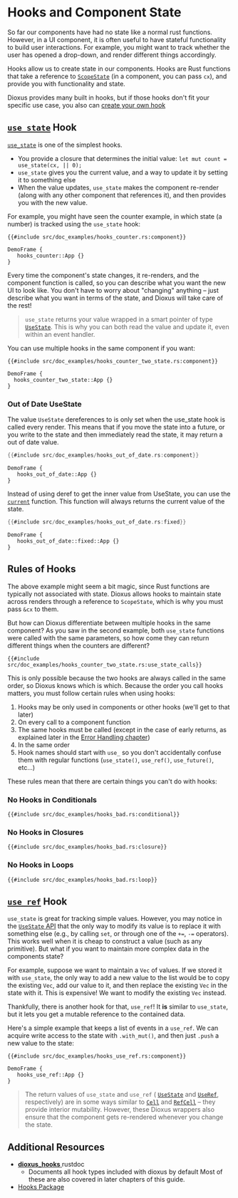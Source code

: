 # Hooks and Component State

So far our components have had no state like a normal rust functions. However, in a UI component, it is often useful to have stateful functionality to build user interactions. For example, you might want to track whether the user has opened a drop-down, and render different things accordingly.

Hooks allow us to create state in our components. Hooks are Rust functions that take a reference to [`ScopeState`](https://docs.rs/dioxus/latest/dioxus/prelude/struct.ScopeState.html) (in a component, you can pass `cx`), and provide you with functionality and state.

Dioxus provides many built in hooks, but if those hooks don't fit your specific use case, you also can [create your own hook](../../cookbook/state/custom_hooks/index.md)

## [`use_state`](https://docs.rs/dioxus-hooks/latest/dioxus_hooks/fn.use_state.html) Hook

[`use_state`](https://docs.rs/dioxus/latest/dioxus/prelude/fn.use_state.html) is one of the simplest hooks.

- You provide a closure that determines the initial value: `let mut count = use_state(cx, || 0);`
- `use_state` gives you the current value, and a way to update it by setting it to something else
- When the value updates, `use_state` makes the component re-render (along with any other component
  that references it), and then provides you with the new value.

For example, you might have seen the counter example, in which state (a number) is tracked using the `use_state` hook:

```rust, no_run
{{#include src/doc_examples/hooks_counter.rs:component}}
```
```inject-dioxus
DemoFrame {
   hooks_counter::App {}
}
```

Every time the component's state changes, it re-renders, and the component function is called, so you can describe what you want the new UI to look like. You don't have to worry about "changing" anything – just describe what you want in terms of the state, and Dioxus will take care of the rest!

> `use_state` returns your value wrapped in a smart pointer of type [`UseState`](https://docs.rs/dioxus/latest/dioxus/prelude/struct.UseState.html). This is why you can both read the value and update it, even within an event handler.

You can use multiple hooks in the same component if you want:

```rust, no_run
{{#include src/doc_examples/hooks_counter_two_state.rs:component}}
```

```inject-dioxus
DemoFrame {
  hooks_counter_two_state::App {}
}
```

### Out of Date UseState

The value `UseState` dereferences to is only set when the use_state hook is called every render. This means that if you move the state into a future, or you write to the state and then immediately read the state, it may return a out of date value.

```rust
{{#include src/doc_examples/hooks_out_of_date.rs:component}}
```
```inject-dioxus
DemoFrame {
   hooks_out_of_date::App {}
}
```

Instead of using deref to get the inner value from UseState, you can use the [`current`](https://docs.rs/dioxus-hooks/latest/dioxus_hooks/struct.UseState.html#method.current) function. This function will always returns the current value of the state.

```rust
{{#include src/doc_examples/hooks_out_of_date.rs:fixed}}
```
```inject-dioxus
DemoFrame {
   hooks_out_of_date::fixed::App {}
}
```

## Rules of Hooks

The above example might seem a bit magic, since Rust functions are typically not associated with state. Dioxus allows hooks to maintain state across renders through a reference to `ScopeState`, which is why you must pass `&cx` to them.

But how can Dioxus differentiate between multiple hooks in the same component? As you saw in the second example, both `use_state` functions were called with the same parameters, so how come they can return different things when the counters are different?

```rust, no_run
{{#include src/doc_examples/hooks_counter_two_state.rs:use_state_calls}}
```

This is only possible because the two hooks are always called in the same order, so Dioxus knows which is which. Because the order you call hooks matters, you must follow certain rules when using hooks:

1. Hooks may be only used in components or other hooks (we'll get to that later)
2. On every call to a component function
  1. The same hooks must be called (except in the case of early returns, as explained later in the [Error Handling chapter](../../cookbook/error_handling.md))
  2. In the same order
3. Hook names should start with `use_` so you don't accidentally confuse them with regular
  functions (`use_state()`, `use_ref()`, `use_future()`, etc...)

These rules mean that there are certain things you can't do with hooks:

### No Hooks in Conditionals

```rust, no_run
{{#include src/doc_examples/hooks_bad.rs:conditional}}
```

### No Hooks in Closures

```rust, no_run
{{#include src/doc_examples/hooks_bad.rs:closure}}
```

### No Hooks in Loops

```rust, no_run
{{#include src/doc_examples/hooks_bad.rs:loop}}
```

## [`use_ref`](https://docs.rs/dioxus-hooks/latest/dioxus_hooks/fn.use_ref.html) Hook

`use_state` is great for tracking simple values. However, you may notice in the [`UseState` API](https://docs.rs/dioxus/latest/dioxus/hooks/struct.UseState.html) that the only way to modify its value is to replace it with something else (e.g., by calling `set`, or through one of the `+=`, `-=` operators). This works well when it is cheap to construct a value (such as any primitive). But what if you want to maintain more complex data in the components state?

For example, suppose we want to maintain a `Vec` of values. If we stored it with `use_state`, the
only way to add a new value to the list would be to copy the existing `Vec`, add our value to it,
and then replace the existing `Vec` in the state with it. This is expensive! We want to modify the
existing `Vec` instead.

Thankfully, there is another hook for that, `use_ref`! It **is** similar to `use_state`, but it lets you get a mutable reference to the contained data.

Here's a simple example that keeps a list of events in a `use_ref`. We can acquire write access to the state with `.with_mut()`, and then just `.push` a new value to the state:

```rust, no_run
{{#include src/doc_examples/hooks_use_ref.rs:component}}
```
```inject-dioxus
DemoFrame {
   hooks_use_ref::App {}
}
```

> The return values of `use_state` and `use_ref` (
> [`UseState`](https://docs.rs/dioxus/latest/dioxus/prelude/struct.UseState.html) and
> [`UseRef`](https://docs.rs/dioxus/latest/dioxus/prelude/struct.UseRef.html), respectively) are in
> some ways similar to [`Cell`](https://doc.rust-lang.org/std/cell/) and
> [`RefCell`](https://doc.rust-lang.org/std/cell/struct.RefCell.html) – they provide interior
> mutability. However, these Dioxus wrappers also ensure that the component gets re-rendered
> whenever you change the state.


## Additional Resources

- [**dioxus_hooks** ](https://docs.rs/dioxus-hooks/latest/dioxus_hooks/) rustdoc
  - Documents all hook types included with dioxus by default Most of these are also covered in
  later chapters of this guide.
- [Hooks Package](https://github.com/DioxusLabs/dioxus/tree/master/packages/hooks)
